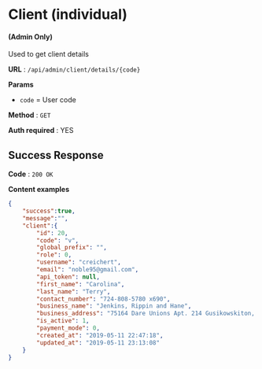 # Client (individual)

#### (**Admin Only**)

Used to get client details

**URL** : `/api/admin/client/details/{code}`

**Params**
- `code` = User code

**Method** : `GET`

**Auth required** : YES

## Success Response

**Code** : `200 OK`

**Content examples**

```json
{
    "success":true,
    "message":"",
    "client":{
        "id": 20,
        "code": "v",
        "global_prefix": "",
        "role": 0,
        "username": "creichert",
        "email": "noble95@gmail.com",
        "api_token": null,
        "first_name": "Carolina",
        "last_name": "Terry",
        "contact_number": "724-808-5780 x690",
        "business_name": "Jenkins, Rippin and Hane",
        "business_address": "75164 Dare Unions Apt. 214 Gusikowskiton, MA 84152",
        "is_active": 1,
        "payment_mode": 0,
        "created_at": "2019-05-11 22:47:18",
        "updated_at": "2019-05-11 23:13:08"
    }
}
```
